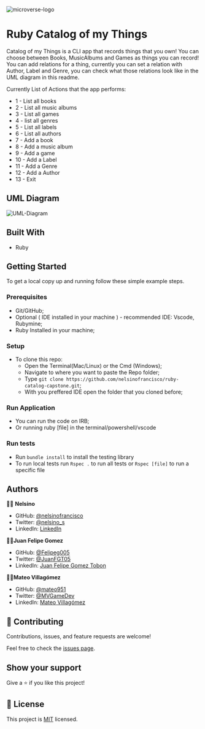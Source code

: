![microverse-logo](https://img.shields.io/badge/Microverse-blueviolet)

# Ruby Catalog of my Things

Catalog of my Things is a CLI app that records things that you own! You can choose between Books, MusicAlbums and Games as things you can record! You can add relations for a thing, currently you can set a relation with Author, Label and Genre, you can check what those relations look like in the UML diagram in this readme.

Currently List of Actions that the app performs:

- 1 - List all books
- 2 - List all music albums
- 3 - List all games
- 4 - list all genres
- 5 - List all labels
- 6 - List all authors
- 7 - Add a book
- 8 - Add a music album
- 9 - Add a game
- 10 - Add a Label
- 11 - Add a Genre
- 12 - Add a Author
- 13 - Exit


## UML Diagram

![UML-Diagram](https://raw.githubusercontent.com/microverseinc/curriculum-ruby/main/group-capstone/images/catalog_of_my_things.png?token=AUNWCNGIKF5HWEGHFNG4IGTBWNP5W)

## Built With

- Ruby

## Getting Started

To get a local copy up and running follow these simple example steps.

### Prerequisites

- Git/GitHub;
- Optional ( IDE installed in your machine ) - recommended IDE: Vscode, Rubymine;
- Ruby Installed in your machine;

### Setup

- To clone this repo:
  - Open the Terminal(Mac/Linux) or the Cmd (Windows);
  - Navigate to where you want to paste the Repo folder;
  - Type `git clone https://github.com/nelsinofrancisco/ruby-catalog-capstone.git`;
  - With you preffered IDE open the folder that you cloned before;
  
### Run Application  

- You can run the code on IRB;
- Or running ruby [file] in the terminal/powershell/vscode
  
### Run tests

- Run `bundle install` to install the testing library
- To run local tests run `Rspec .` to run all tests or `Rspec [file]` to run a specific file

## Authors

👨‍💻 **Nelsino**

- GitHub: [@nelsinofrancisco](https://github.com/nelsinofrancisco)
- Twitter: [@nelsino_s](https://twitter.com/nelsino_s)
- LinkedIn: [LinkedIn](https://www.linkedin.com/in/nelsinofrancisco/)

👨‍💻**Juan Felipe Gomez**

- GitHub: [@Felipeg005](https://github.com/Felipeg005)
- Twitter: [@JuanFGT05](https://twitter.com/JuanFGT05)
- LinkedIn: [Juan Felipe Gomez Tobon](https://www.linkedin.com/in/juan-felipe-gomez-tobon/)

👨‍💻**Mateo Villagómez**

- GitHub: [@mateo951](https://github.com/mateo951)
- Twitter: [@MVGameDev](https://twitter.com/MVGameDev)
- LinkedIn: [Mateo Villagómez](https://www.linkedin.com/in/mateo-villag%C3%B3mez/)

## 🤝 Contributing

Contributions, issues, and feature requests are welcome!

Feel free to check the [issues page](../../issues/).

## Show your support

Give a ⭐️ if you like this project!

## 📝 License

This project is [MIT](./MIT.md) licensed.
